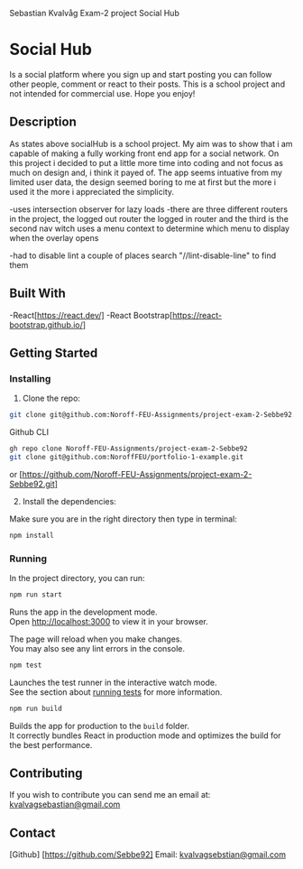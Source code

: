 Sebastian Kvalvåg Exam-2 project Social Hub

# Social Hub

Is a social platform where you sign up
and start posting you can follow other people, comment or react to their posts. This is a school project and not intended for commercial use. Hope you enjoy!

## Description

As states above socialHub is a school project. My aim was to show that i am capable of making a fully working front end app for a social network. On this project i decided to put a little more time into coding and not focus as much on design and, i think it payed of. The app seems intuative from my limited user data, the design seemed boring to me at first but the more i used it the more i appreciated the simplicity.

-uses intersection observer for lazy loads
-there are three different routers in the project, the logged out router the logged in router and the third is the second nav witch uses a menu context to determine which menu to display when the overlay opens

-had to disable lint a couple of places search "//lint-disable-line" to find them

## Built With

-React[https://react.dev/]
-React Bootstrap[https://react-bootstrap.github.io/]

## Getting Started

### Installing

1. Clone the repo:

```bash
git clone git@github.com:Noroff-FEU-Assignments/project-exam-2-Sebbe92.git
```

Github CLI

```bash
gh repo clone Noroff-FEU-Assignments/project-exam-2-Sebbe92
git clone git@github.com:NoroffFEU/portfolio-1-example.git
```

or
[https://github.com/Noroff-FEU-Assignments/project-exam-2-Sebbe92.git]

2. Install the dependencies:

Make sure you are in the right directory then type in terminal:

```bash
npm install
```

### Running

In the project directory, you can run:

```bash
npm run start
```

Runs the app in the development mode.\
Open [http://localhost:3000](http://localhost:3000) to view it in your browser.

The page will reload when you make changes.\
You may also see any lint errors in the console.

```bash
npm test
```

Launches the test runner in the interactive watch mode.\
See the section about [running tests](https://facebook.github.io/create-react-app/docs/running-tests) for more information.

```bash
npm run build
```

Builds the app for production to the `build` folder.\
It correctly bundles React in production mode and optimizes the build for the best performance.

## Contributing

If you wish to contribute you can send me an email at: kvalvagsebastian@gmail.com

## Contact

[Github] [https://github.com/Sebbe92]
Email: kvalvagsebstian@gmail.com

